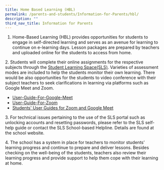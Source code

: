 ```yaml
---
title: Home Based Learning (HBL)
permalink: /parents-and-students/Information-for-Parents/hbl/
description: ""
third_nav_title: Information for Parents
---
```



1. Home-Based Learning (HBL) provides opportunities for students to engage in self-directed learning and serves as an avenue for learning to continue on e-learning days. Lesson packages are prepared by teachers and uploaded online for the students to access from home.


2. Students will complete their online assignments for the respective subjects through the [Student Learning Space(SLS)](https://vle.learning.moe.edu.sg/login). Varieties of assessment modes are included to help the students monitor their own learning. There would be also opportunities for the students to video conference with their subject teachers to seek clarifications in learning via platforms such as Google Meet and Zoom.

* [User-Guide-For-Google-Meet](/files/HBL/User-Guide-For-Google-Meet.pdf)
* [User-Guide-For-Zoom](/files/HBL/User-Guide-For-Zoom.pdf)
* [Students' User Guides for Zoom and Google Meet](http://go.gov.sg/user-guides-zoom-google-meet)

3. For technical issues pertaining to the use of the SLS portal such as unlocking accounts and resetting passwords, please refer to the SLS self-help guide or contact the SLS School-based Helpline. Details are found at the school website.

4. The school has a system in place for teachers to monitor students’ learning progress and continue to prepare and deliver lessons. Besides checking on the well-being of the students, teachers also review their learning progress and provide support to help them cope with their learning at home.